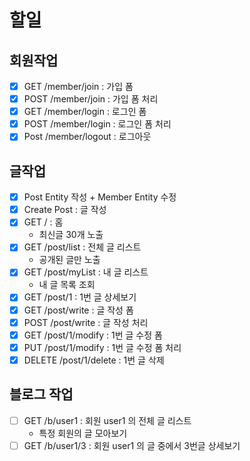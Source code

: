 # 할일

## 회원작업

- [x] GET /member/join : 가입 폼
- [x] POST /member/join : 가입 폼 처리
- [x] GET /member/login : 로그인 폼
- [x] POST /member/login : 로그인 폼 처리
- [x] Post /member/logout : 로그아웃

## 글작업
- [x] Post Entity 작성 + Member Entity 수정
- [x] Create Post : 글 작성
- [x] GET / : 홈
    - 최신글 30개 노출
- [x] GET /post/list : 전체 글 리스트
    - 공개된 글만 노출
- [x] GET /post/myList : 내 글 리스트
    - 내 글 목록 조회
- [x] GET /post/1 : 1번 글 상세보기
- [x] GET /post/write : 글 작성 폼
- [x] POST /post/write : 글 작성 처리
- [x] GET /post/1/modify : 1번 글 수정 폼
- [x] PUT /post/1/modify : 1번 글 수정 폼 처리
- [x] DELETE /post/1/delete : 1번 글 삭제

## 블로그 작업

- [ ] GET /b/user1 : 회원 user1 의 전체 글 리스트
    - 특정 회원의 글 모아보기
- [ ] GET /b/user1/3 : 회원 user1 의 글 중에서 3번글 상세보기
